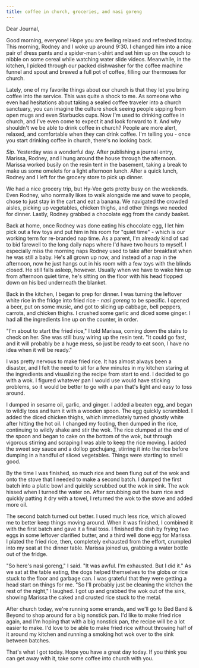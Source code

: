 ```yaml
---
title: coffee in church, groceries, and nasi goreng
---
```


Dear Journal,

Good morning, everyone! Hope you are feeling relaxed and refreshed
today. This morning, Rodney and I woke up around 9:30. I changed him
into a nice pair of dress pants and a spider-man t-shirt and set him up
on the couch to nibble on some cereal while watching water slide videos.
Meanwhile, in the kitchen, I picked through our packed dishwasher for
the coffee machine funnel and spout and brewed a full pot of coffee,
filling our thermoses for church.

Lately, one of my favorite things about our church is that they let you
bring coffee into the service. This was quite a shock to me. As someone
who even had hesitations about taking a sealed coffee traveler into a
church sanctuary, you can imagine the culture shock seeing people
sipping from open mugs and even Starbucks cups. Now I'm used to drinking
coffee in church, and I've even come to expect it and look forward to
it. And why shouldn't we be able to drink coffee in church? People are
more alert, relaxed, and comfortable when they can drink coffee. I'm
telling you - once you start drinking coffee in church, there's no
looking back.

*Sip*. Yesterday was a wonderful day. After publishing a journal entry,
Marissa, Rodney, and I hung around the house through the afternoon.
Marissa worked busily on the resin tent in the basement, taking a break
to make us some omelets for a light afternoon lunch. After a quick
lunch, Rodney and I left for the grocery store to pick up dinner.

We had a nice grocery trip, but Hy-Vee gets pretty busy on the weekends.
Even Rodney, who normally likes to walk alongside me and wave to people,
chose to just stay in the cart and eat a banana. We navigated the
crowded aisles, picking up vegetables, chicken thighs, and other things
we needed for dinner. Lastly, Rodney grabbed a chocolate egg from the
candy basket.

Back at home, once Rodney was done eating his chocolate egg, I let him
pick out a few toys and put him in his room for "quiet time" - which is
our working term for re-branded nap time. As a parent, I'm already kind
of sad to bid farewell to the long daily naps where I'd have two hours
to myself. I especially miss the morning naps Rodney used to take after
breakfast when he was still a baby. He's all grown up now, and instead
of a nap in the afternoon, now he just hangs out in his room with a few
toys with the blinds closed. He still falls asleep, however. Usually
when we have to wake him up from afternoon quiet time, he's sitting on
the floor with his head flopped down on his bed underneath the blanket.

Back in the kitchen, I began to prep for dinner. I was turning the
leftover white rice in the fridge into fried rice - *nasi goreng* to be
specific. I opened a beer, put on some music, and got to slicing up
cabbage, bell peppers, carrots, and chicken thighs. I crushed some
garlic and diced some ginger. I had all the ingredients line up on the
counter, in order.

"I'm about to start the fried rice," I told Marissa, coming down the
stairs to check on her. She was still busy wiring up the resin tent. "It
could go fast, and it will probably be a huge mess, so just be ready to
eat soon, I have no idea when it will be ready."

I was pretty nervous to make fried rice. It has almost always been a
disaster, and I felt the need to sit for a few minutes in my kitchen
staring at the ingredients and visualizing the recipe from start to end.
I decided to go with a wok. I figured whatever pan I would use would
have sticking problems, so it would be better to go with a pan that's
light and easy to toss around.

I dumped in sesame oil, garlic, and ginger. I added a beaten egg, and
began to wildly toss and turn it with a wooden spoon. The egg quickly
scrambled. I added the diced chicken thighs, which immediately turned
ghostly white after hitting the hot oil. I changed my footing, then
dumped in the rice, continuing to wildly shake and stir the wok. The
rice clumped at the end of the spoon and began to cake on the bottom of
the wok, but through vigorous stirring and scraping I was able to keep
the rice moving. I added the sweet soy sauce and a dollop gochujang,
stirring it into the rice before dumping in a handful of sliced
vegetables. Things were starting to smell good.

By the time I was finished, so much rice and been flung out of the wok
and onto the stove that I needed to make a second batch. I dumped the
first batch into a platic bowl and quickly scrubbed out the wok in sink.
The wok hissed when I turned the water on. After scrubbing out the burn
rice and quickly patting it dry with a towel, I returned the wok to the
stove and added more oil.

The second batch turned out better. I used much less rice, which allowed
me to better keep things moving around. When it was finished, I combined
it with the first batch and gave it a final toss. I finished the dish by
frying two eggs in some leftover clarified butter, and a third well done
egg for Marissa. I plated the fried rice, then, completely exhausted
from the effort, crumpled into my seat at the dinner table. Marissa
joined us, grabbing a water bottle out of the fridge.

"So here's nasi goreng," I said. "It was awful. I'm exhausted. But I did
it." As we sat at the table eating, the dogs helped themselves to the
globs or rice stuck to the floor and garbage can. I was grateful that
they were getting a head start on things for me. "So I'll probably just
be cleaning the kitchen the rest of the night," I laughed. I got up and
grabbed the wok out of the sink, showing Marissa the caked and crusted
rice stuck to the metal.

After church today, we're running some errands, and we'll go to Bed Band
& Beyond to shop around for a big nonstick pan. I'd like to make fried
rice again, and I'm hoping that with a big nonstick pan, the recipe will
be a lot easier to make. I'd love to be able to make fried rice without
throwing half of it around my kitchen and running a smoking hot wok over
to the sink between batches.

That's what I got today. Hope you have a great day today. If you think
you can get away with it, take some coffee into church with you.

